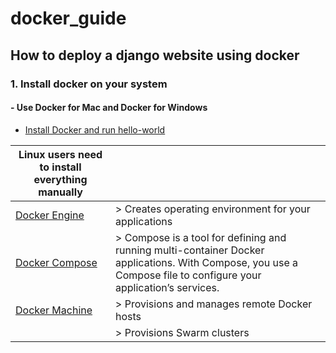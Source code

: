 # docker_guide
## How to deploy a django website using docker

### 1. Install docker on your system
#### - Use Docker for Mac and Docker for Windows
- [Install Docker and run hello-world](https://docs.docker.com/engine/getstarted/step_one/#step-1-get-docker)

| Linux users need to install everything manually | |
| --- | --- |
| [Docker Engine](https://docs.docker.com/engine/installation/) | > Creates operating environment for your applications |
| [Docker Compose](https://docs.docker.com/compose/install/)    | > Compose is a tool for defining and running multi-container Docker applications. With Compose, you use a Compose file to configure your application’s services. |
| [Docker Machine](https://docs.docker.com/machine/install-machine/) | > Provisions and manages remote Docker hosts |
| | > Provisions Swarm clusters |
